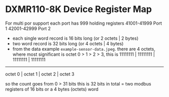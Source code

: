 # DXMR110-8K Device Register Map

For multi por support each port has 999 holding registers
41001-41999 Port 1
42001-42999 Port 2

- each single word record is 16 bits long (or 2 octets | 2 bytes)
- two word record is 32 bits long (or 4 octets | 4 bytes)
- from the data example `example-sensor-data.jpeg`. there are 4 octets,
where most significant is octet 0 > 1 > 2 > 3, this is
11111111 | 11111111 | 11111111 | 11111111
-----------------------------------------
octet 0  |  octet 1 |  octet 2 | octet 3

so the count goes from 0 > 31 bits this is 32 bits in total = two modbus registers of 16 bits or a 4 bytes (octets) word
